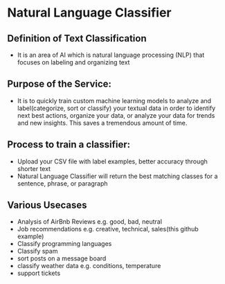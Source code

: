 # Natural Language Classifier

## Definition of Text Classification
- It is an area of AI which is natural language processing (NLP) that focuses on labeling and organizing text

## Purpose of the Service:  
- It is to quickly train custom machine learning models to analyze and label(categorize, sort or classify) your textual data in order to identify next best actions, organize your data, or analyze your data for trends and new insights. This saves a tremendous amount of time.

## Process to train a classifier: 
- Upload your CSV file with label examples, better accuracy through shorter text
- Natural Language Classifier will return the best matching classes for a sentence, phrase, or paragraph

## Various Usecases
- Analysis of AirBnb Reviews e.g. good, bad, neutral
- Job recommendations e.g. creative, technical, sales(this github example)
- Classify programming languages
- Classify spam
- sort posts on a message board 
- classify weather data e.g. conditions, temperature
- support tickets
